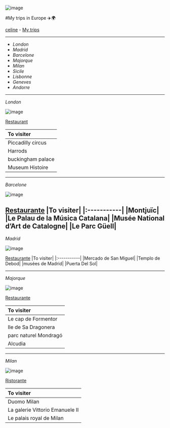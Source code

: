 ![image](https://media.istockphoto.com/id/1042534060/fr/vectoriel/ic%C3%B4ne-de-vector-avion-ligne-chemin-de-la-route-de-vol-avion-a%C3%A9rienne-avec-start-point-et.jpg?s=612x612&w=0&k=20&c=nFduod7IHRRv_uwkw8AFfqV16iQ7P7vm6LVp6GJ8CRI=
)

#My trips in Europe ✈️🌍

[celine](celine.md) -  [My trips](My.trips.md)

---
- *London*
- *Madrid*
- *Barcelone*
- *Majorque*
- *Milan*
- *Sicile*
- *Lisbonne*
- *Geneves*
- *Andorre*
 --- 

*London* 


![image](https://cdn.pixabay.com/photo/2017/06/11/18/03/big-ben-2393098_640.jpg)

[Restaurant](https://www.tripadvisor.fr/Restaurants-g186338-London_England.html)

|To visiter|
|:-----------|
|Piccadilly circus|
|Harrods| 
|buckingham palace|
|Museum Histoire|

---

*Barcelone* 

![image](https://media.istockphoto.com/id/148543868/fr/photo/parc-guell-%C3%A0-barcelone-espagne.webp?b=1&s=612x612&w=0&k=20&c=gv4_ps4ZuWpIdKkVdSYCol3WExAaqErmgV6Lm6ONoOY=)

[Restaurante](https://www.tripadvisor.fr/Restaurants-g187497-Barcelona_Catalonia.html)
|To visiter|
|:-----------|
|Montjuïc|
|Le Palau de la Música Catalana| 
|Musée National d’Art de Catalogne|
|Le Parc Güell|
---
*Madrid*

![image](https://media.istockphoto.com/id/623447268/fr/photo/madrid.jpg?s=612x612&w=0&k=20&c=U9QYvX2YOj9P75QOufki_ql99bthydQzFma2Vgkm3D8=)

[Restaurante](https://www.tripadvisor.fr/Restaurants-g187514-Madrid.html)
|To visiter|
|:-----------|
|Mercado de San Miguel|
|Templo de Debod| 
|musées de Madrid|
|Puerta Del Sol|

---
*Majorque*

![image](https://media.istockphoto.com/id/913260538/fr/photo/palma-de-majorque-centre-ville-historique-avec-vue-sur-la-cath%C3%A9drale.jpg?s=612x612&w=0&k=20&c=ZLHUANbDtPuKZFRBFKnKNaFUpKENnp1DDf5Opl7tDp0=)

[Restaurante](https://www.tripadvisor.fr/Restaurants-g187462-Majorca_Balearic_Islands.html)

|To visiter|
|:-----------|
|Le cap de Formentor|
|Ile de Sa Dragonera| 
|parc naturel Mondragó|
|Alcudia|


---
*Milan*

![image](https://cdn.pixabay.com/photo/2017/08/30/21/57/cemetery-2698731_1280.jpg)


[Ristorante](https://www.tripadvisor.fr/Restaurants-g187849-Milan_Lombardy.html)

|To visiter|
|:-----------|
|Duomo Milan|
|La galerie Vittorio Emanuele II| 
|Le palais royal de Milan|

